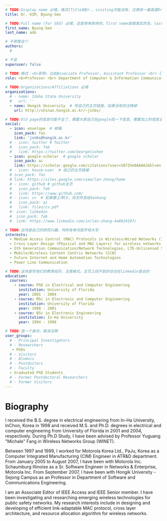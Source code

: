 ```yaml
---
# TODO:Display name 必填，格式[Title如Dr.，visiting可能没有，注意统一最高是Dr. 而不是Prof.] [全大写的Last name][, ][首字母大写的Last name]
title: Dr. KIM, Byung-Seo

# TODO:Full name (for SEO) 必填，这是用来排序的，first name就填真实的名，last_name一定按照excel填写
first_name: Byung-Seo   
last_name: ado

# 不用管这个
authors:
  # 

# 不变
superuser: false

# TODO:格式：<b>职称，比如Associate Professor, Assistant Professor <br> {工作单位}, {工作国家:China、USA等}</b>
role: <b>Professor <br> Department of Computer & Information Communication Engineering, <br>Hongik University, KOREA</b>
 
# TODO:Organizations/Affiliations 必填
organizations:
  # - name: Idaho State University 
  #   url: ''
  - name: Hongik University  # 写自己的主页链接，如果没有则注释掉
    url: http://shinan.hongik.ac.kr/~jsnbs/

# TODO:Old page的信息可能不全了，需要大家自己在google找一下信息。需要加上的信息主要包含email、google scholar、个人主页、linkedin
social:
  - icon: envelope  # 邮箱
    icon_pack: fas
    link: 'jsnbs@hongik.ac.kr'
  # - icon: twitter # Twitter
  #   icon_pack: fab  
  #   link: https://twitter.com/GeorgeCushen
  - icon: google-scholar  # google scholar
    icon_pack: ai
    link: https://scholar.google.com/citations?user=S87ZVe0AAAAJ&hl=en
  # - icon: house-user  # 自己的主页链接
  # icon_pack: fas
  # link: https://sites.google.com/view/lan-zhang/home
  # - icon: github # github主页
  #   icon_pack: fab   
  #   link: https://www.github.com/
  # - icon: cv  # 如果要上传CV，将文件发给Senkang
  #   icon_pack: ai
  #   link: files/cv.pdf
  #- icon: linkedin 
  #  icon_pack: fab
  #  link: https://www.linkedin.com/in/lan-zhang-4a0924197/

# TODO:这块是自己的研究兴趣，均所有单词首字母大写
interests:
  - Medium Access Control (MAC) Protocols in Wireless/Wired Networks (IEEE 802.11x, 802.15.x, 802.16.x, 802.20, LTE)
  - Cross Layer Design (Physical and MAC Layers) for wireless networks
  - 5th Generation Communication/Network Technologies, LTE-Unlicensed Spectrum
  - Mobile/Wireless Content Centric Networks (CCN)
  - Future Internet and Home Automation Technologies
  - Power Line Communication

# TODO:这块是写他们的教育经历，注意格式。主页上找不到的往往在linkedin是全的
education:
  courses:
    - course: PhD in Electrical and Computer Engineering
      institution: University of Florida
      year: 2001 - 2004
    - course: MSc in Electronic and Computer Engineering
      institution: University of Florida
      year: 1998 - 2001
    - course: BSc in Electronic Engineering
      institution: In-Ha University
      year: 1994 - 1998

# TODO:选一个身份，取消注释
user_groups:
  # - Principal Investigators
  # - Researchers
   - PhDs
  # - Visitors
  # - Alumnis
  # - Postdoctors
  # - Faculty
  - Graduated PhD Students
  # - Former Postdoctoral Researchers
  # - Former Visitors
---
```

<!-- TODO:写自己的Biography -->
# Biography
<!-- 这部分不要写他们的PhD招生信息，直接复制他们主页的个人简介。实在没有，在excel备注一下{个人资料缺失}再提交给我 -->
<!-- <p style="text-align:justify">  -->
I received the B.S. degree in electrical engineering from In-Ha University, InChon, Korea in 1998 and received M.S. and Ph.D. degrees in electrical and computer engineering from University of Florida in 2001 and 2004, respectively.
During Ph.D Study, I have been advised by Professor Yuguang "Michale" Fang in Wireless Networks Group (WINET).

Between 1997 and 1999, I worked for Motorola Korea Ltd., PaJu, Korea as a Computer Integrated Manufacturing (CIM) Engineer in ATR&D department.
From January 2005 to August 2007, I have been with Motorola Inc. Schaumburg Illinoise as a Sr. Software Engineer in Networks & Enterprise, Motorola Inc.
From September 2007, I have been with Hongik University - Sejong Campus as an Professor in Department of Software and Communications Engineering.

I am an Associate Editor of IEEE Access and IEEE Senior member.
I have been investigating and researching emerging wireless technologies for public safety networks. My research interests include in designing and developing of efficient link-adaptable MAC protocol, cross layer architecture, and resource allocation algorithm for wireless networks.
